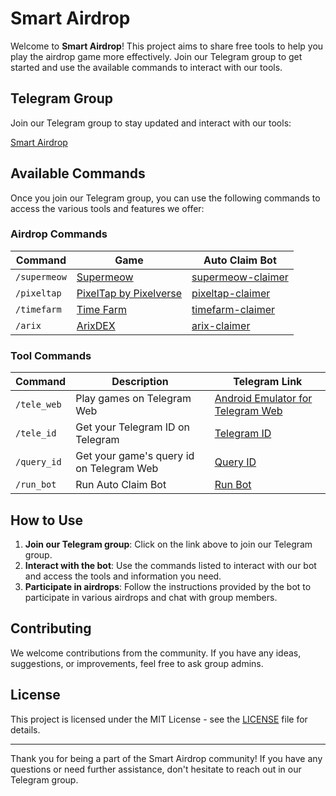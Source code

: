 # Smart Airdrop

Welcome to **Smart Airdrop**! This project aims to share free tools to help you play the airdrop game more effectively. Join our Telegram group to get started and use the available commands to interact with our tools.

## Telegram Group

Join our Telegram group to stay updated and interact with our tools:

[Smart Airdrop](https://t.me/smartairdrop2120)

## Available Commands

Once you join our Telegram group, you can use the following commands to access the various tools and features we offer:

### Airdrop Commands
| Command       | Game                  | Auto Claim Bot          |
|---------------|-----------------------|-------------------------|
| `/supermeow`     | [Supermeow](https://t.me/supermeow_vip_bot?start=5914982564)       | [supermeow-claimer](https://github.com/smart-airdrop/supermeow-claimer) |
| `/pixeltap`      | [PixelTap by Pixelverse](https://t.me/pixelversexyzbot?start=5914982564)         | [pixeltap-claimer](https://github.com/smart-airdrop/pixeltap-claimer) |
| `/timefarm`      | [Time Farm](https://t.me/TimeFarmCryptoBot?start=1sF0MvCzIscWWTA9a)        | [timefarm-claimer](https://github.com/smart-airdrop/timefarm-claimer) |
| `/arix`      | [ArixDEX](https://t.me/ARIXcoin_bot?start=ref_5914982564)        | [arix-claimer](https://github.com/smart-airdrop/arix-claimer) |

### Tool Commands
| Command       | Description                  | Telegram Link          |
|---------------|-----------------------|-------------------------|
| `/tele_web`     | Play games on Telegram Web       | [Android Emulator for Telegram Web](https://t.me/smartairdrop2120/29) |
| `/tele_id`      | Get your Telegram ID on Telegram         | [Telegram ID](https://t.me/smartairdrop2120/64) |
| `/query_id`      | Get your game's query id on Telegram Web         | [Query ID](https://t.me/smartairdrop2120/121) |
| `/run_bot`      | Run Auto Claim Bot         | [Run Bot](https://t.me/smartairdrop2120/152) |

## How to Use

1. **Join our Telegram group**: Click on the link above to join our Telegram group.
2. **Interact with the bot**: Use the commands listed to interact with our bot and access the tools and information you need.
3. **Participate in airdrops**: Follow the instructions provided by the bot to participate in various airdrops and chat with group members.

## Contributing

We welcome contributions from the community. If you have any ideas, suggestions, or improvements, feel free to ask group admins.

## License

This project is licensed under the MIT License - see the [LICENSE](LICENSE) file for details.

---

Thank you for being a part of the Smart Airdrop community! If you have any questions or need further assistance, don't hesitate to reach out in our Telegram group.
